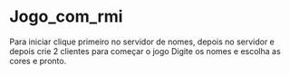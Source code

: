 # Jogo_com_rmi

Para iniciar clique primeiro no servidor de nomes, depois no servidor e depois crie 2 clientes para começar o jogo
Digite os nomes e escolha as cores e pronto.